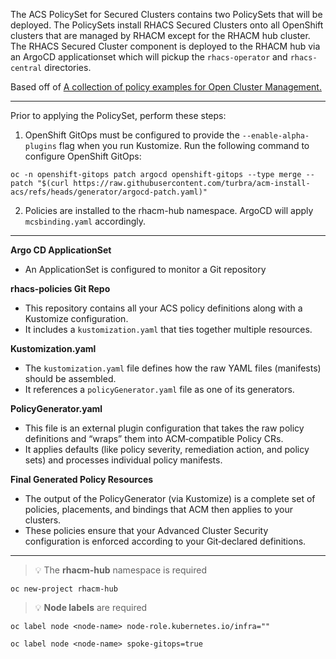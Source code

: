 The ACS PolicySet for Secured Clusters contains two PolicySets that will be deployed. The PolicySets install RHACS Secured Clusters onto all OpenShift clusters that are managed by RHACM except for the RHACM hub cluster. The RHACS Secured Cluster component is deployed to the RHACM hub via an ArgoCD applicationset which will pickup the `rhacs-operator` and `rhacs-central` directories.

Based off of [A collection of policy examples for Open Cluster Management.]( https://github.com/open-cluster-management-io/policy-collection/tree/main/policygenerator/policy-sets/community/acs-secure)

---

Prior to applying the PolicySet, perform these steps:
1. OpenShift GitOps must be configured to provide the `--enable-alpha-plugins` flag when you run Kustomize. Run the following command to configure OpenShift GitOps:
 ```
oc -n openshift-gitops patch argocd openshift-gitops --type merge --patch "$(curl https://raw.githubusercontent.com/turbra/acm-install-acs/refs/heads/generator/argocd-patch.yaml)"
```
2. Policies are installed to the rhacm-hub namespace. ArgoCD will apply `mcsbinding.yaml` accordingly.   

---

**Argo CD ApplicationSet**  
   - An ApplicationSet is configured to monitor a Git repository
     
**rhacs‑policies Git Repo**  
   - This repository contains all your ACS policy definitions along with a Kustomize configuration.
   - It includes a `kustomization.yaml` that ties together multiple resources.

**Kustomization.yaml**  
   - The `kustomization.yaml` file defines how the raw YAML files (manifests) should be assembled.
   - It references a `policyGenerator.yaml` file as one of its generators.

**PolicyGenerator.yaml**  
   - This file is an external plugin configuration that takes the raw policy definitions and “wraps” them into ACM‑compatible Policy CRs.
   - It applies defaults (like policy severity, remediation action, and policy sets) and processes individual policy manifests.
  
**Final Generated Policy Resources**  
   - The output of the PolicyGenerator (via Kustomize) is a complete set of policies, placements, and bindings that ACM then applies to your clusters.
   - These policies ensure that your Advanced Cluster Security configuration is enforced according to your Git‑declared definitions.

---

> 💡 The **rhacm-hub** namespace is required 
 ```
oc new-project rhacm-hub
```

> 💡 **Node labels** are required
 ```
oc label node <node-name> node-role.kubernetes.io/infra=""

oc label node <node-name> spoke-gitops=true
```



